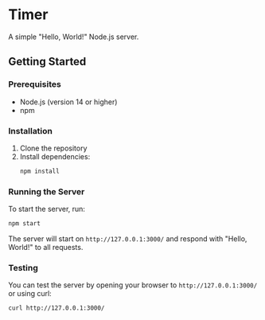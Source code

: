 # Timer

A simple "Hello, World!" Node.js server.

## Getting Started

### Prerequisites
- Node.js (version 14 or higher)
- npm

### Installation

1. Clone the repository
2. Install dependencies:
   ```bash
   npm install
   ```

### Running the Server

To start the server, run:
```bash
npm start
```

The server will start on `http://127.0.0.1:3000/` and respond with "Hello, World!" to all requests.

### Testing

You can test the server by opening your browser to `http://127.0.0.1:3000/` or using curl:
```bash
curl http://127.0.0.1:3000/
```
